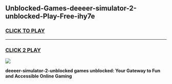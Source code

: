 
## Unblocked-Games-deeeer-simulator-2-unblocked-Play-Free-ihy7e
<h3>
<a href="https://premium76.site?title=deeeer-simulator-2-unblocked&ref=21A">CLICK TO PLAY</a></h3>
<hr>

<h3>
<a href="https://premium76.site?title=deeeer-simulator-2-unblocked&ref=21A">CLICK 2 PLAY</a>
  
</h3>

<a href="https://premium76.site?title=deeeer-simulator-2-unblocked&ref=21A"><img src="https://clearcache.store/games.png"></a>


**deeeer-simulator-2-unblocked games unblocked: Your Gateway to Fun and Accessible Online Gaming**
